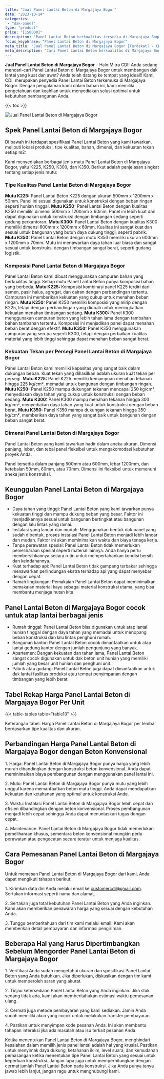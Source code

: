 ```yaml
---
title: "Jual Panel Lantai Beton di Margajaya Bogor"
date: "2023-10-14"
categories:
 - "dak-panel"
type: "product"
price: "[150000]"
description: "Panel Lantai Beton berkualitas tersedia di Margajaya Bogor. Panel Lantai Beton dirancang untuk kebutuhan konstruksi modern dengan performa prima. Hubungi kami sekarang."
focus_keyphrase: "Panel Lantai Beton di Margajaya Bogor"
meta_title: "Jual Panel Lantai Beton di Margajaya Bogor [Terdekat] - CDI"
meta_description: "Cari Panel Lantai Beton berkualitas di Margajaya Bogor?. Tersedia Panel Lantai Beton premium untuk proyek konstruksi. Penawaran spesial hanya di sini."
---
```


**Jual Panel Lantai Beton di Margajaya Bogor** – Halo Mitra CDI! Anda sedang mencari-cari Panel Lantai Beton di Margajaya Bogor untuk membangun dak lantai yang kuat dan awet? Anda telah datang ke tempat yang ideal!! Kami, CDI, merupakan penyedia Panel Lantai Beton terkemuka di Margajaya Bogor. Dengan pengalaman kami dalam bahan ini, kami memiliki pengetahuan dan keahlian untuk menyediakan solusi optimal untuk kebutuhan pembangunan Anda.

{{< toc >}}

![Jual Panel Lantai Beton di Margajaya Bogor](/images/dak-panel/dak-panel-18.jpg)

## Spek Panel Lantai Beton di Margajaya Bogor

Di bawah ini terdapat spesifikasi Panel Lantai Beton yang kami tawarkan, meliputi lokasi produksi, tipe kualitas, bahan, dimensi, dan kekuatan tekan setiap m2:

Kami menyediakan berbagai jenis mutu Panel Lantai Beton di Margajaya Bogor, yaitu K225, K250, K300, dan K350. Berikut adalah penjelasan singkat tentang setiap jenis mutu:

### Tipe Kualitas Panel Lantai Beton di Margajaya Bogor

**Mutu K225:** Panel Lantai Beton K225 dengan ukuran 500mm x 1200mm x 50mm. Panel ini sesuai digunakan untuk konstruksi dengan beban ringan seperti hunian tinggal.
**Mutu K250:** Panel Lantai Beton dengan kualitas K250 memiliki dimensi 500mm x 1200mm x 60mm. Panel ini lebih kuat dan dapat digunakan untuk konstruksi dengan timbangan sedang seperti gedung perkantoran.
**Mutu K300:** Panel Lantai Beton dengan kualitas K300 memiliki dimensi 600mm x 1200mm x 60mm. Kualitas ini sangat kuat dan sesuai untuk bangunan yang butuh daya dukung tinggi, seperti pabrik.
**Mutu K350:** Panel Lantai Beton dengan mutu K350 memiliki ukuran 600mm x 1200mm x 70mm. Mutu ini menawarkan daya tahan luar biasa dan sangat sesuai untuk konstruksi dengan timbangan sangat berat, seperti gudang logistik.

### Komposisi Panel Lantai Beton di Margajaya Bogor

Panel Lantai Beton kami dibuat menggunakan campuran bahan yang berkualitas tinggi. Setiap mutu Panel Lantai Beton punya komposisi bahan yang berbeda.
**Mutu K225:** Komposisi kombinasi panel K225 terdiri dari semen, pasir halus, agregat, dan cairan dengan perbandingan tertentu. Campuran ini memberikan kekuatan yang cukup untuk menahan beban ringan.
**Mutu K250:** Panel K250 memiliki komposisi yang mirip dengan K225, tetapi dengan perbandingan yang diubah untuk meningkatkan kekuatan menahan timbangan sedang.
**Mutu K300:** Panel K300 menggunakan campuran beton yang lebih tahan lama dengan tambahan bahan tambahan tertentu. Komposisi ini menjadikan panel dapat menahan beban berat dengan efektif.
**Mutu K350:** Panel K350 menggunakan campuran yang serupa seperti K300, tetapi dengan perbaikan kualitas material yang lebih tinggi sehingga dapat menahan beban sangat berat.

### Kekuatan Tekan per Persegi Panel Lantai Beton di Margajaya Bogor

Panel Lantai Beton kami memiliki kapasitas yang sangat baik dalam dukungan beban. Kuat tekan yang dihasilkan adalah ukuran kuat tekan per persegi.
**Mutu K225:** Panel K225 memiliki kemampuan menahan tekanan hingga 225 kg/cm², memadai untuk bangunan dengan timbangan ringan.
**Mutu K250:** Panel K250 mampu dukungan tekanan mencapai 250 kg/cm², menyediakan daya tahan yang cukup untuk konstruksi dengan beban sedang.
**Mutu K300:** Panel K300 mampu menahan tekanan hingga 300 kg/cm², menyediakan daya tahan yang kuat untuk konstruksi dengan beban berat.
**Mutu K350:** Panel K350 mampu dukungan tekanan hingga 350 kg/cm², memberikan daya tahan yang sangat baik untuk bangunan dengan beban sangat berat.

### Dimensi Panel Lantai Beton di Margajaya Bogor

Panel Lantai Beton yang kami tawarkan hadir dalam aneka ukuran. Dimensi panjang, lebar, dan tebal panel fleksibel untuk mengakomodasi kebutuhan proyek Anda.

Panel tersedia dalam panjang 500mm atau 600mm, lebar 1200mm, dan ketebalan 50mm, 60mm, atau 70mm. Dimensi ini fleksibel untuk memenuhi aneka jenis konstruksi.

## Keunggulan Panel Lantai Beton di Margajaya Bogor

*   Daya tahan yang tinggi: Panel Lantai Beton yang kami tawarkan punya kekuatan tinggi dan mampu dukung beban yang besar. Faktor ini menjadikannya sesuai untuk bangunan bertingkat atau bangunan dengan lalu lintas yang ramai.
*   Instalasi yang lancar dan mudah: Menggunakan bentuk dak panel yang sudah dibentuk, proses instalasi Panel Lantai Beton menjadi lebih lancar dan mudah. Faktor ini akan meminimalkan waktu dan biaya tenaga kerja.
*   Tanpa perawatan spesial: Panel Lantai Beton tidak memerlukan pemeliharaan spesial seperti material lainnya. Anda hanya perlu membersihkannya secara rutin untuk mempertahankan kondisi bersih dan keindahannya.
*   Kuat terhadap api: Panel Lantai Beton tidak gampang terbakar sehingga menawarkan perlindungan ekstra terhadap api yang dapat menyebar dengan cepat.
*   Ramah lingkungan: Pemakaian Panel Lantai Beton dapat meminimalkan pemakaian material kayu sebagai material konstruksi utama, yang bisa membantu menjaga hutan kita.

## Panel Lantai Beton di Margajaya Bogor cocok untuk atap lantai berbagai jenis

*   Rumah tinggal: Panel Lantai Beton bisa digunakan untuk atap lantai hunian tinggal dengan daya tahan yang memadai untuk menopang beban konstruksi dan lalu lintas penghuni rumah.
*   Bangunan kantor: Panel Lantai Beton cocok dimanfaatkan untuk atap lantai gedung kantor dengan jumlah pengunjung yang banyak.
*   Apartemen: Dengan kekuatan dan tahan lama, Panel Lantai Beton sangat cocok digunakan untuk dak beton unit hunian yang memiliki jumlah yang besar unit hunian dan penghuni unit.
*   Pabrik atau gudang: Panel Lantai Beton juga dapat dimanfaatkan untuk dak lantai fasilitas produksi atau tempat penyimpanan dengan timbangan yang lebih berat.

## Tabel Rekap Harga Panel Lantai Beton di Margajaya Bogor Per Unit

{{< table-tables table="table13" >}}

Keterangan tabel: Harga Panel Lantai Beton di Margajaya Bogor per lembar berdasarkan tipe kualitas dan ukuran.

## Perbandingan Harga Panel Lantai Beton di Margajaya Bogor dengan Beton Konvensional

1\.  Harga: Panel Lantai Beton di Margajaya Bogor punya harga yang lebih murah dibandingkan dengan konstruksi beton konvensional. Anda dapat meminimalkan biaya pembangunan dengan menggunakan panel lantai ini.

2\.  Mutu: Panel Lantai Beton di Margajaya Bogor punya mutu yang lebih unggul karena memanfaatkan beton mutu tinggi. Anda dapat mendapatkan kekuatan dan ketahanan yang optimal untuk konstruksi Anda.

3\.  Waktu: Instalasi Panel Lantai Beton di Margajaya Bogor lebih cepat dan efisien dibandingkan dengan beton konvensional. Proses pembangunan menjadi lebih cepat sehingga Anda dapat menuntaskan tugas dengan cepat.

4\.  Maintenance: Panel Lantai Beton di Margajaya Bogor tidak memerlukan pemeliharaan khusus, sementara beton konvensional mungkin perlu perawatan atau pengecatan secara teratur untuk menjaga kualitas.

## Cara Pemesanan Panel Lantai Beton di Margajaya Bogor

Untuk memesan Panel Lantai Beton di Margajaya Bogor dari kami, Anda dapat mengikuti tahapan berikut:

1\.  Kirimkan data diri Anda melalui email ke customercdi@gmail.com. Sertakan informasi seperti nama dan alamat.

2\.  Sertakan juga total kebutuhan Panel Lantai Beton yang Anda inginkan. Kami akan memberikan penawaran harga yang sesuai dengan kebutuhan Anda.

3\.  Tunggu pemberitahuan dari tim kami melalui email. Kami akan memberikan detail pembayaran dan informasi pengiriman.

## Beberapa Hal yang Harus Dipertimbangkan Sebelum Mengorder Panel Lantai Beton di Margajaya Bogor

1\.  Verifikasi Anda sudah mengetahui ukuran dan spesifikasi Panel Lantai Beton yang Anda butuhkan. Jika diperlukan, diskusikan dengan tim kami untuk memperoleh saran yang akurat.

2\.  Tinjau ketersediaan Panel Lantai Beton yang Anda inginkan. Jika stok sedang tidak ada, kami akan memberitahukan estimasi waktu pemesanan ulang.

3\.  Cermati juga metode pembayaran yang kami sediakan. Jamin Anda sudah memiliki akun yang cocok untuk melakukan transfer pembayaran.

4\.  Pastikan untuk menyimpan kode pesanan Anda. Ini akan membantu tahapan interaksi jika ada masalah atau isu terkait pesanan Anda.

Ketika menentukan Panel Lantai Beton di Margajaya Bogor, menghindari kesalahan dalam memilih jenis panel lantai adalah hal yang krusial. Pastikan untuk menyimak daya dukung, ketahanan iklim, level suara, dan kemudahan pemasangan ketika menentukan tipe Panel Lantai Beton yang sesuai untuk keperluan konstruksi. Jangan lupa juga untuk memperhitungkan dengan cermat jumlah Panel Lantai Beton pada konstruksi. Jika Anda punya tanya jawab lebih lanjut, jangan ragu untuk menghubungi kami.